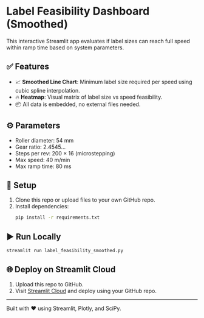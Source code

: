 # Label Feasibility Dashboard (Smoothed)

This interactive Streamlit app evaluates if label sizes can reach full speed within ramp time based on system parameters.

## ✅ Features

- 📈 **Smoothed Line Chart**: Minimum label size required per speed using cubic spline interpolation.
- 🔥 **Heatmap**: Visual matrix of label size vs speed feasibility.
- 📦 All data is embedded, no external files needed.

## ⚙️ Parameters
- Roller diameter: 54 mm
- Gear ratio: 2.4545...
- Steps per rev: 200 × 16 (microstepping)
- Max speed: 40 m/min
- Max ramp time: 80 ms

## 🚀 Setup

1. Clone this repo or upload files to your own GitHub repo.
2. Install dependencies:
   ```bash
   pip install -r requirements.txt
   ```

## ▶️ Run Locally

```bash
streamlit run label_feasibility_smoothed.py
```

## 🌐 Deploy on Streamlit Cloud

1. Upload this repo to GitHub.
2. Visit [Streamlit Cloud](https://streamlit.io/cloud) and deploy using your GitHub repo.

---

Built with ❤️ using Streamlit, Plotly, and SciPy.
